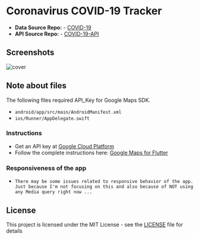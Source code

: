 # Coronavirus COVID-19 Tracker

* **Data Source Repo:** - [COVID-19](https://github.com/CSSEGISandData/COVID-19)
* **API Source Repo:** - [COVID-19-API](https://github.com/mathdroid/covid-19-api)

## Screenshots

![cover](https://user-images.githubusercontent.com/26044917/79067881-2db97680-7cdc-11ea-9d47-4e853bfe50c1.png)

## Note about files

The following files required API_Key for Google Maps SDK. 

- `android/app/src/main/AndroidManifest.xml`
- `ios/Runner/AppDelegate.swift`

### Instructions

- Get an API key at [Google Cloud Platform](https://cloud.google.com/maps-platform/)
- Follow the complete instructions here: [Google Maps for Flutter](https://pub.dev/packages/google_maps_flutter)

### Responsiveness of the app

- `There may be some issues related to responsive behavior of the app. Just because I'm not focusing on this and also because of NOT using any Media query right now ...`

## License

This project is licensed under the MIT License - see the [LICENSE](LICENSE) file for details
